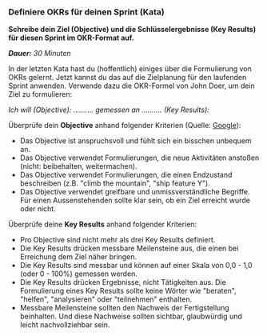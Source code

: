 ### Definiere OKRs für deinen Sprint (Kata)

**Schreibe dein Ziel (Objective) und die Schlüsselergebnisse (Key Results) für diesen Sprint im OKR-Format auf.**

_**Dauer:** 30 Minuten_

In der letzten Kata hast du (hoffentlich) einiges über die Formulierung von OKRs gelernt. Jetzt kannst du das auf die Zielplanung für den laufenden Sprint anwenden. Verwende dazu die OKR-Formel von John Doer, um dein Ziel zu formulieren:

_Ich will (Objective): .......... gemessen an .......... (Key Results):_

Überprüfe dein **Objective** anhand folgender Kriterien (Quelle: [Google](https://rework.withgoogle.com/guides/set-goals-with-okrs/steps/set-objectives-and-develop-key-results/)):

* Das Objective ist anspruchsvoll und fühlt sich ein bisschen unbequem an.
* Das Objective verwendet Formulierungen, die neue Aktivitäten anstoßen (nicht: beibehalten, weitermachen).
* Das Objective verwendet Formulierungen, die einen Endzustand beschreiben (z.B. "climb the mountain", "ship feature Y").
* Das Objective verwendet greifbare und unmissverständliche Begriffe. Für einen Aussenstehenden sollte klar sein, ob ein Ziel erreicht wurde oder nicht.

Überprüfe deine **Key Results** anhand folgender Kriterien:

* Pro Objective sind nicht mehr als drei Key Results definiert.
* Die Key Results drücken messbare Meilensteine aus, die einen bei Erreichung dem Ziel näher bringen.
* Die Key Results sind messbar und können auf einer Skala von 0,0 - 1,0 (oder 0 - 100%) gemessen werden.
* Die Key Results drücken Ergebnisse, nicht Tätigkeiten aus. Die Formulierung eines Key Results sollte keine Wörter wie "beraten", "helfen", "analysieren" oder "teilnehmen" enthalten.
* Messbare Meilensteine sollten den Nachweis der Fertigstellung beinhalten. Und diese Nachweise sollten sichtbar, glaubwürdig und leicht nachvollziehbar sein.
